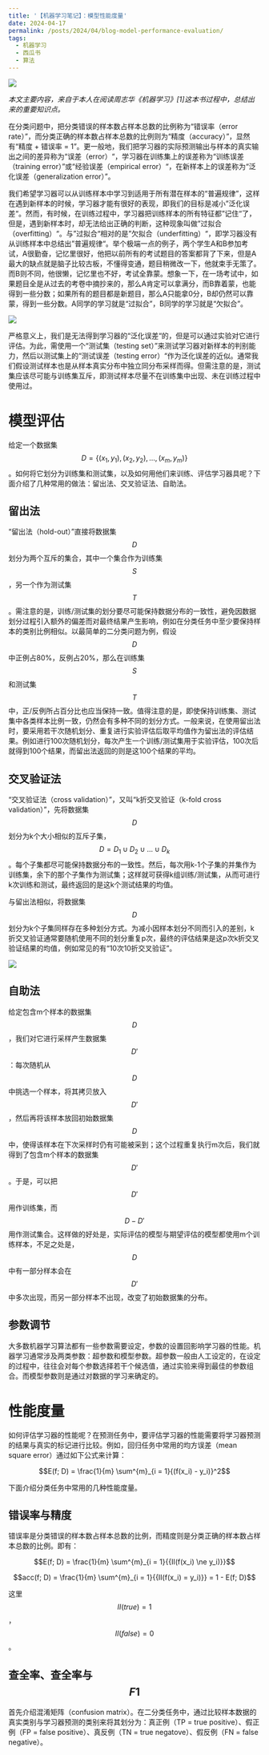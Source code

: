 ```yaml
---
title: '【机器学习笔记】：模型性能度量'
date: 2024-04-17
permalink: /posts/2024/04/blog-model-performance-evaluation/
tags:
  - 机器学习
  - 西瓜书
  - 算法
---
```

<img src='/images/blog/2024-model-performance-evaluation/model-performance-evaluation-1.jpeg'>

*本文主要内容，来自于本人在阅读周志华《机器学习》[1]这本书过程中，总结出来的重要知识点。*

在分类问题中，把分类错误的样本数占样本总数的比例称为“错误率（error rate）”，而分类正确的样本数占样本总数的比例则为“精度（accuracy）”，显然有“精度 + 错误率 = 1”。更一般地，我们把学习器的实际预测输出与样本的真实输出之间的差异称为“误差（error）“，学习器在训练集上的误差称为“训练误差（training error）”或“经验误差（empirical error）“，在新样本上的误差称为“泛化误差（generalization error）”。

我们希望学习器可以从训练样本中学习到适用于所有潜在样本的“普遍规律”，这样在遇到新样本的时候，学习器才能有很好的表现，即我们的目标是减小”泛化误差“。然而，有时候，在训练过程中，学习器把训练样本的所有特征都”记住“了，但是，遇到新样本时，却无法给出正确的判断，这种现象叫做”过拟合（overfitting）“。与”过拟合“相对的是”欠拟合（underfitting）“，即学习器没有从训练样本中总结出”普遍规律“。举个极端一点的例子，两个学生A和B参加考试，A很勤奋，记忆里很好，他把以前所有的考试题目的答案都背了下来，但是A最大的缺点就是脑子比较古板，不懂得变通，题目稍微改一下，他就束手无策了。而B则不同，他很懒，记忆里也不好，考试全靠蒙。想象一下，在一场考试中，如果题目全是从过去的考卷中摘抄来的，那么A肯定可以拿满分，而B靠着蒙，也能得到一些分数；如果所有的题目都是新题目，那么A只能拿0分，B却仍然可以靠蒙，得到一些分数。A同学的学习就是“过拟合”，B同学的学习就是“欠拟合”。

<img src='/images/blog/2024-model-performance-evaluation/model-performance-evaluation-2.webp'>

严格意义上，我们是无法得到学习器的“泛化误差“的，但是可以通过实验对它进行评估。为此，需使用一个“测试集（testing set）”来测试学习器对新样本的判别能力，然后以测试集上的“测试误差（testing error）“作为泛化误差的近似。通常我们假设测试样本也是从样本真实分布中独立同分布采样而得。但需注意的是，测试集应该尽可能与训练集互斥，即测试样本尽量不在训练集中出现、未在训练过程中使用过。

模型评估
======
给定一个数据集$$D = \{(x_1, y_1), (x_2, y_2),...,(x_m, y_m)\}$$。如何将它划分为训练集和测试集，以及如何用他们来训练、评估学习器具呢？下面介绍了几种常用的做法：留出法、交叉验证法、自助法。

留出法
------
“留出法（hold-out）”直接将数据集$$D$$划分为两个互斥的集合，其中一个集合作为训练集$$S$$，另一个作为测试集$$T$$。需注意的是，训练/测试集的划分要尽可能保持数据分布的一致性，避免因数据划分过程引入额外的偏差而对最终结果产生影响，例如在分类任务中至少要保持样本的类别比例相似。以最简单的二分类问题为例，假设$$D$$中正例占80%，反例占20%，那么在训练集$$S$$和测试集$$T$$中，正/反例所占百分比也应当保持一致。值得注意的是，即使保持训练集、测试集中各类样本比例一致，仍然会有多种不同的划分方式。一般来说，在使用留出法时，要采用若干次随机划分、重复进行实验评估后取平均值作为留出法的评估结果。例如进行100次随机划分，每次产生一个训练/测试集用于实验评估，100次后就得到100个结果，而留出法返回的则是这100个结果的平均。

交叉验证法
------
“交叉验证法（cross validation）”，又叫“k折交叉验证（k-fold cross validation）”，先将数据集$$D$$划分为k个大小相似的互斥子集， $$D = D_1 \cup D_2 \cup ... \cup D_k$$。每个子集都尽可能保持数据分布的一致性。然后，每次用k-1个子集的并集作为训练集，余下的那个子集作为测试集；这样就可获得k组训练/测试集，从而可进行k次训练和测试，最终返回的是这k个测试结果的均值。 

与留出法相似，将数据集$$D$$划分为k个子集同样存在多种划分方式。为减小因样本划分不同而引入的差别，k折交叉验证通常要随机使用不同的划分重复p次，最终的评估结果是这p次k折交叉验证结果的均值，例如常见的有“10次10折交叉验证”。

<img src='/images/blog/2024-model-performance-evaluation/model-performance-evaluation-3.webp'>

自助法
------
给定包含m个样本的数据集$$D$$，我们对它进行采样产生数据集$$D'$$：每次随机从$$D$$中挑选一个样本，将其拷贝放入$$D'$$，然后再将该样本放回初始数据集$$D$$中，使得该样本在下次采样时仍有可能被采到；这个过程重复执行m次后，我们就得到了包含m个样本的数据集$$D'$$。于是，可以把$$D'$$用作训练集，而$$D-D'$$用作测试集合。这样做的好处是，实际评估的模型与期望评估的模型都使用m个训练样本，不足之处是，$$D$$中有一部分样本会在$$D'$$中多次出现，而另一部分样本不出现，改变了初始数据集的分布。

参数调节
------
大多数机器学习算法都有一些参数需要设定，参数的设置回影响学习器的性能。机器学习通常涉及两类参数：超参数和模型参数。超参数一般由人工设定的，在设定的过程中，往往会对每个参数选择若干个候选值，通过实验来得到最佳的参数组合。而模型参数则是通过对数据的学习来确定的。

性能度量
======
如何评估学习器的性能呢？在预测任务中，要评估学习器的性能需要将学习器预测的结果与真实的标记进行比较。例如，回归任务中常用的均方误差（mean square error）通过如下公式来计算：

$$E(f; D) = \frac{1}{m} \sum^{m}_{i = 1}{(f(x_i) - y_i)}^2$$

下面介绍分类任务中常用的几种性能度量。

错误率与精度
------
错误率是分类错误的样本数占样本总数的比例，而精度则是分类正确的样本数占样本总数的比例。即有：

$$E(f; D) = \frac{1}{m} \sum^{m}_{i = 1}{{II(f(x_i) \ne y_i)}}$$

$$acc(f; D) = \frac{1}{m} \sum^{m}_{i = 1}{{II(f(x_i) = y_i)}} = 1 - E(f; D)$$

这里$$II(true) = 1$$， $$II(false) = 0$$。

查全率、查全率与$$F1$$
------
首先介绍混淆矩阵（confusion matrix）。在二分类任务中，通过比较样本数据的真实类别与学习器预测的类别来将其划分为：真正例（TP = true positive）、假正例（FP = false positive）、真反例（TN = true negatove）、假反例（FN = false negative）。